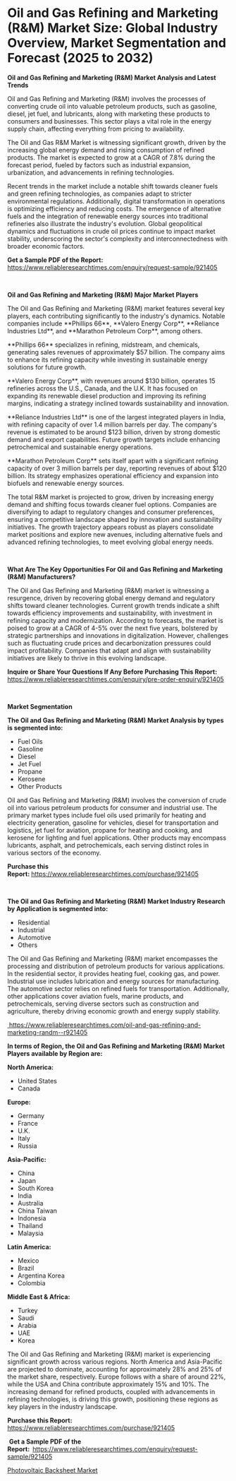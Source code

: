 <p><h1>Oil and Gas Refining and Marketing (R&M) Market Size: Global Industry Overview, Market Segmentation and Forecast (2025 to 2032)</h1></p><p><strong>Oil and Gas Refining and Marketing (R&M) Market Analysis and Latest Trends</strong></p>
<p><p>Oil and Gas Refining and Marketing (R&M) involves the processes of converting crude oil into valuable petroleum products, such as gasoline, diesel, jet fuel, and lubricants, along with marketing these products to consumers and businesses. This sector plays a vital role in the energy supply chain, affecting everything from pricing to availability. </p><p>The Oil and Gas R&M Market is witnessing significant growth, driven by the increasing global energy demand and rising consumption of refined products. The market is expected to grow at a CAGR of 7.8% during the forecast period, fueled by factors such as industrial expansion, urbanization, and advancements in refining technologies. </p><p>Recent trends in the market include a notable shift towards cleaner fuels and green refining technologies, as companies adapt to stricter environmental regulations. Additionally, digital transformation in operations is optimizing efficiency and reducing costs. The emergence of alternative fuels and the integration of renewable energy sources into traditional refineries also illustrate the industry's evolution. Global geopolitical dynamics and fluctuations in crude oil prices continue to impact market stability, underscoring the sector's complexity and interconnectedness with broader economic factors.</p></p>
<p><strong>Get a Sample PDF of the Report:&nbsp;</strong> <a href="https://www.reliableresearchtimes.com/enquiry/request-sample/921405?utm_campaign=2391&utm_medium=2&utm_source=Github&utm_content=ia&utm_term=14022025&utm_id=oil-and-gas-refining-and-marketing-rm">https://www.reliableresearchtimes.com/enquiry/request-sample/921405</a></p>
<p>&nbsp;</p>
<p><strong>Oil and Gas Refining and Marketing (R&M) Major Market Players</strong></p>
<p><p>The Oil and Gas Refining and Marketing (R&M) market features several key players, each contributing significantly to the industry's dynamics. Notable companies include **Phillips 66**, **Valero Energy Corp**, **Reliance Industries Ltd**, and **Marathon Petroleum Corp**, among others.</p><p>**Phillips 66** specializes in refining, midstream, and chemicals, generating sales revenues of approximately $57 billion. The company aims to enhance its refining capacity while investing in sustainable energy solutions for future growth.</p><p>**Valero Energy Corp**, with revenues around $130 billion, operates 15 refineries across the U.S., Canada, and the U.K. It has focused on expanding its renewable diesel production and improving its refining margins, indicating a strategy inclined towards sustainability and innovation.</p><p>**Reliance Industries Ltd** is one of the largest integrated players in India, with refining capacity of over 1.4 million barrels per day. The company's revenue is estimated to be around $123 billion, driven by strong domestic demand and export capabilities. Future growth targets include enhancing petrochemical and sustainable energy operations.</p><p>**Marathon Petroleum Corp** sets itself apart with a significant refining capacity of over 3 million barrels per day, reporting revenues of about $120 billion. Its strategy emphasizes operational efficiency and expansion into biofuels and renewable energy sources.</p><p>The total R&M market is projected to grow, driven by increasing energy demand and shifting focus towards cleaner fuel options. Companies are diversifying to adapt to regulatory changes and consumer preferences, ensuring a competitive landscape shaped by innovation and sustainability initiatives. The growth trajectory appears robust as players consolidate market positions and explore new avenues, including alternative fuels and advanced refining technologies, to meet evolving global energy needs.</p></p>
<p>&nbsp;</p>
<p><strong>What Are The Key Opportunities For Oil and Gas Refining and Marketing (R&M) Manufacturers?</strong></p>
<p><p>The Oil and Gas Refining and Marketing (R&M) market is witnessing a resurgence, driven by recovering global energy demand and regulatory shifts toward cleaner technologies. Current growth trends indicate a shift towards efficiency improvements and sustainability, with investment in refining capacity and modernization. According to forecasts, the market is poised to grow at a CAGR of 4-5% over the next five years, bolstered by strategic partnerships and innovations in digitalization. However, challenges such as fluctuating crude prices and decarbonization pressures could impact profitability. Companies that adapt and align with sustainability initiatives are likely to thrive in this evolving landscape.</p></p>
<p><strong>Inquire or Share Your Questions If Any Before Purchasing This Report:</strong> <a href="https://www.reliableresearchtimes.com/enquiry/pre-order-enquiry/921405?utm_campaign=2391&utm_medium=2&utm_source=Github&utm_content=ia&utm_term=14022025&utm_id=oil-and-gas-refining-and-marketing-rm">https://www.reliableresearchtimes.com/enquiry/pre-order-enquiry/921405</a></p>
<p>&nbsp;</p>
<p><strong>Market Segmentation</strong></p>
<p><strong>The Oil and Gas Refining and Marketing (R&M) Market Analysis by types is segmented into:</strong></p>
<p><ul><li>Fuel Oils</li><li>Gasoline</li><li>Diesel</li><li>Jet Fuel</li><li>Propane</li><li>Kerosene</li><li>Other Products</li></ul></p>
<p><p>Oil and Gas Refining and Marketing (R&M) involves the conversion of crude oil into various petroleum products for consumer and industrial use. The primary market types include fuel oils used primarily for heating and electricity generation, gasoline for vehicles, diesel for transportation and logistics, jet fuel for aviation, propane for heating and cooking, and kerosene for lighting and fuel applications. Other products may encompass lubricants, asphalt, and petrochemicals, each serving distinct roles in various sectors of the economy.</p></p>
<p><strong>Purchase this Report:&nbsp;</strong><a href="https://www.reliableresearchtimes.com/purchase/921405?utm_campaign=2391&utm_medium=2&utm_source=Github&utm_content=ia&utm_term=14022025&utm_id=oil-and-gas-refining-and-marketing-rm">https://www.reliableresearchtimes.com/purchase/921405</a></p>
<p>&nbsp;</p>
<p><strong>The Oil and Gas Refining and Marketing (R&M) Market Industry Research by Application is segmented into:</strong></p>
<p><ul><li>Residential</li><li>Industrial</li><li>Automotive</li><li>Others</li></ul></p>
<p><p>The Oil and Gas Refining and Marketing (R&M) market encompasses the processing and distribution of petroleum products for various applications. In the residential sector, it provides heating fuel, cooking gas, and power. Industrial use includes lubrication and energy sources for manufacturing. The automotive sector relies on refined fuels for transportation. Additionally, other applications cover aviation fuels, marine products, and petrochemicals, serving diverse sectors such as construction and agriculture, thereby driving economic growth and energy supply stability.</p></p>
<p><a href="https://www.reliableresearchtimes.com/oil-and-gas-refining-and-marketing-randm--r921405?utm_campaign=2391&utm_medium=2&utm_source=Github&utm_content=ia&utm_term=14022025&utm_id=oil-and-gas-refining-and-marketing-rm">&nbsp;https://www.reliableresearchtimes.com/oil-and-gas-refining-and-marketing-randm--r921405</a></p>
<p><strong>In terms of Region, the Oil and Gas Refining and Marketing (R&M) Market Players available by Region are:</strong></p>
<p>
    <p> <strong> North America: </strong>
        <ul>
            <li>United States</li>
            <li>Canada</li>
        </ul>
        </p> 
    <p> <strong> Europe: </strong>
        <ul>
            <li>Germany</li>
            <li>France</li>
            <li>U.K.</li>
            <li>Italy</li>
            <li>Russia</li>
        </ul>
        </p> 
    <p> <strong> Asia-Pacific: </strong>
        <ul>
            <li>China</li>
            <li>Japan</li>
            <li>South Korea</li>
            <li>India</li>
            <li>Australia</li>
            <li>China Taiwan</li>
            <li>Indonesia</li>
            <li>Thailand</li>
            <li>Malaysia</li>
        </ul>
        </p> 
    <p> <strong> Latin America: </strong>
        <ul>
            <li>Mexico</li>
            <li>Brazil</li>
            <li>Argentina Korea</li>
            <li>Colombia</li>
        </ul>
        </p> 
    <p> <strong> Middle East & Africa: </strong>
        <ul>
            <li>Turkey</li>
            <li>Saudi</li>
            <li>Arabia</li>
            <li>UAE</li>
            <li>Korea</li>
        </ul>
    </p>
    </p>
<p><p>The Oil and Gas Refining and Marketing (R&M) market is experiencing significant growth across various regions. North America and Asia-Pacific are projected to dominate, accounting for approximately 28% and 25% of the market share, respectively. Europe follows with a share of around 22%, while the USA and China contribute approximately 15% and 10%. The increasing demand for refined products, coupled with advancements in refining technologies, is driving this growth, positioning these regions as key players in the industry landscape.</p></p>
<p><strong>Purchase this Report: </strong><a href="https://www.reliableresearchtimes.com/purchase/921405?utm_campaign=2391&utm_medium=2&utm_source=Github&utm_content=ia&utm_term=14022025&utm_id=oil-and-gas-refining-and-marketing-rm">https://www.reliableresearchtimes.com/purchase/921405</a></p>
<p>&nbsp;<strong>Get a Sample PDF of the Report:&nbsp;&nbsp;</strong><a href="https://www.reliableresearchtimes.com/enquiry/request-sample/921405?utm_campaign=2391&utm_medium=2&utm_source=Github&utm_content=ia&utm_term=14022025&utm_id=oil-and-gas-refining-and-marketing-rm">https://www.reliableresearchtimes.com/enquiry/request-sample/921405</a></p>
<p><strong></strong></p>
<p><p><a href="https://github.com/hartsockdonnette82/Market-Research-Report-List-1/blob/main/photovoltaic-backsheet-market.md?utm_campaign=2391&utm_medium=2&utm_source=Github&utm_content=ia&utm_term=14022025&utm_id=oil-and-gas-refining-and-marketing-rm">Photovoltaic Backsheet Market</a></p></p>